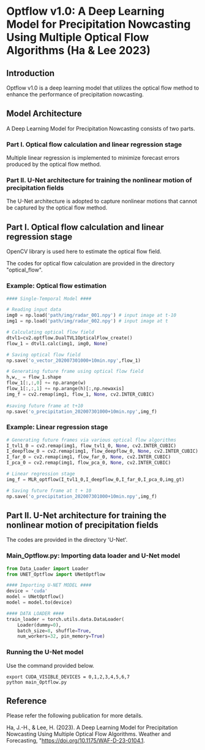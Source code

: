 # Optflow v1.0: A Deep Learning Model for Precipitation Nowcasting Using Multiple Optical Flow Algorithms (Ha & Lee 2023)

## Introduction
Optflow v1.0 is a deep learning model that utilizes the optical flow method to enhance the performance of precipitation nowcasting.

## Model Architecture 
A Deep Learning Model for Precipitation Nowcasting consists of two parts.

### Part I. Optical flow calculation and linear regression stage

Multiple linear regression is implemented to minimize forecast errors produced by the optical flow method.
 
### Part II. U-Net architecture for training the nonlinear motion of precipitation fields

The U-Net architecture is adopted to capture nonlinear motions that cannot be captured by the optical flow method.

## Part I. Optical flow calculation and linear regression stage

OpenCV library is used here to estimate the optical flow field.

The codes for optical flow calculation are provided in the directory "optical_flow".

### Example: Optical flow estimation
```python
#### Single-Temporal Model ####

# Reading input data
img0 = np.load('path/img/radar_001.npy') # input image at t-10
img1 = np.load('path/img/radar_002.npy') # input image at t

# Calculating optical flow field
dtvl1=cv2.optflow.DualTVL1OpticalFlow_create()
flow_1 = dtvl1.calc(img1, img0, None)

# Saving optical flow field
np.save('o_vector_202007301000+10min.npy',flow_1)

# Generating future frame using optical flow field
h,w,_ = flow_1.shape
flow_1[:,:,0] += np.arange(w)
flow_1[:,:,1] += np.arange(h)[:,np.newaxis]
img_f = cv2.remap(img1, flow_1, None, cv2.INTER_CUBIC)
        
#saving future frame at t+10
np.save('o_precipitation_202007301000+10min.npy',img_f)
```

### Example: Linear regression stage
```python
# Generating future frames via various optical flow algorithms 
I_tvl1_0 = cv2.remap(img1, flow_tvl1_0, None, cv2.INTER_CUBIC)
I_deepflow_0 = cv2.remap(img1, flow_deepflow_0, None, cv2.INTER_CUBIC)
I_far_0 = cv2.remap(img1, flow_far_0, None, cv2.INTER_CUBIC)
I_pca_0 = cv2.remap(img1, flow_pca_0, None, cv2.INTER_CUBIC)

# Linear regression stage        
img_f = MLR_optflow(I_tvl1_0,I_deepflow_0,I_far_0,I_pca_0,img_gt)

# Saving future frame at t + 10    
np.save('o_precipitation_202007301000+10min.npy',img_f)
```
## Part II. U-Net architecture for training the nonlinear motion of precipitation fields

The codes are provided in the directory 'U-Net'.

### Main_Optflow.py: Importing data loader and U-Net model
```python
from Data_Loader import Loader
from UNET_Optflow import UNetOptflow

#### Importing U-NET MODEL ####
device = 'cuda'
model = UNetOptflow()
model = model.to(device)

#### DATA LOADER ####
train_loader = torch.utils.data.DataLoader(
    Loader(dummy=0),
    batch_size=8, shuffle=True,
    num_workers=32, pin_memory=True)
```

### Running the U-Net model
Use the command provided below.
```shell
export CUDA_VISIBLE_DEVICES = 0,1,2,3,4,5,6,7
python main_Optflow.py
```

## Reference
Please refer the following publication for more details.

Ha, J.-H., & Lee, H. (2023). A Deep Learning Model for Precipitation Nowcasting Using Multiple Optical Flow Algorithms. Weather and Forecasting, "https://doi.org/10.1175/WAF-D-23-0104.1.
